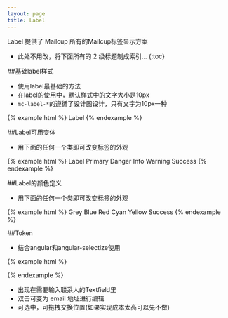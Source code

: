 ```yaml
---
layout: page
title: Label
---
```


Label 提供了 Mailcup 所有的Mailcup标签显示方案

* 此处不用改，将下面所有的 2 级标题制成索引...
{:toc}

##基础label样式
* 使用label最基础的方法
* 在label的使用中，默认样式中的文字大小是10px
* `mc-label-*`的遵循了设计图设计，只有文字为10px一种

{% example html %}
<span class="mc-label">Label</span>
{% endexample %}

##Label可用变体
* 用下面的任何一个类即可改变标签的外观

{% example html %}
<span class="mc-label">Label</span>
<span class="mc-label-primary">Primary</span>
<span class="mc-label-danger">Danger</span>
<span class="mc-label-info">Info</span>
<span class="mc-label-warning">Warning</span>
<span class="mc-label-success">Success</span>
{% endexample %}

##Label的颜色定义
* 用下面的任何一个类即可改变标签的外观

{% example html %}
<span class="mc-label-grey">Grey</span>
<span class="mc-label-blue">Blue</span>
<span class="mc-label-red">Red</span>
<span class="mc-label-cyan">Cyan</span>
<span class="mc-label-yellow">Yellow</span>
<span class="mc-label-success">Success</span>
{% endexample %}

##Token
* 结合angular和angular-selectize使用

{% example html %}

<link rel="stylesheet" href="../bower_components/selectize/dist/css/selectize.bootstrap3.css ">
<script type="text/javascript" src="../bower_components/jquery/dist/jquery.js"></script>
<script type="text/javascript" src="../bower_components/selectize/dist/js/standalone/selectize.min.js"></script>
<script type="text/javascript" src="../bower_components/angular/angular.js"></script>
<script type="text/javascript" src="../bower_components/angular-selectize2/dist/selectize.js"></script>

<div ng-app="mailcup" ng-controller="mailcupCtrl">
  <selectize config='myConfig' options='myOptions' ng-model="myModel"></selectize>
</div>

<script type="text/javascript">
angular.module('mailcup', ['selectize']).controller('mailcupCtrl', function($scope) {
  $scope.myModel = 1;

  $scope.myOptions = [
    {address: 'chun@mailcup.com', name: 'Spectrometer'},
    {address: 'zhao@mailcup.com', name: 'Star Chart'},
    {address: 'chai@mailcup.com', name: 'Three'},
    {address: 'gb@mailcup.com', name: 'Second'},
    {address: 'ck@mailcup.com', name: 'Four five'}
  ];

  $scope.myConfig = {
    create: true,
    valueField: 'address',
    labelField: 'name',
    delimiter: '|',
    searchField: ['name', 'address'],
    placeholder: 'Input emial address',
    onInitialize: function(selectize){
      // receives the selectize object as an argument
    },
    render: {
        item: function(item, escape) {
          // console.log('item', item)
          return '<div>' +
              (item.name ? '<span class="name">' + escape(item.name) + '</span>' : '') +
              (item.address ? '<span class="email">' + escape('<' + item.address + '>') + '</span>' : '') +
          '</div>';
        },
        option: function(item, escape) {
          var label = item.name || item.address;
          var caption = item.name ? item.address : null;
          return '<div>' +
              '<span class="name" style="color:#000">' + escape(label) + '</span>' +
              (caption ? '<span class="email" style="color:#000">' + escape('<' + caption + '>') + '</span>' : '') +
          '</div>';
        }
      },
    // maxItems: 5
  };
});
</script>

{% endexample %}



* 出现在需要输入联系人的Textfield里
* 双击可变为 email 地址进行编辑
* 可选中，可拖拽交换位置(如果实现成本太高可以先不做)